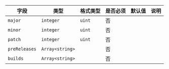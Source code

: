 | 字段 | 类型 | 格式类型 | 是否必须 | 默认值 | 说明 |
|---|---|---|---|---|---|
| `major` | `integer` | `uint` | 否 |  |  |
| `minor` | `integer` | `uint` | 否 |  |  |
| `patch` | `integer` | `uint` | 否 |  |  |
| `preReleases` | `Array<string>` |  | 否 |  |  |
| `builds` | `Array<string>` |  | 否 |  |  |
